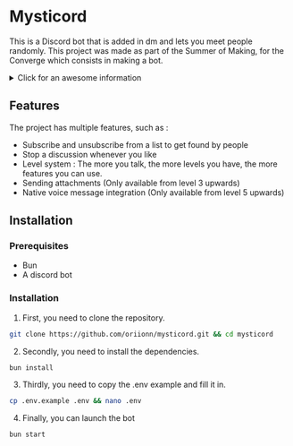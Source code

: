 # Mysticord
This is a Discord bot that is added in dm and lets you meet people randomly.
This project was made as part of the Summer of Making, for the Converge which consists in making a bot.

<details>
    <summary>Click for an awesome information</summary>
    I did it mostly for blahaj :3
</details>

## Features
The project has multiple features, such as :
- Subscribe and unsubscribe from a list to get found by people
- Stop a discussion whenever you like
- Level system : The more you talk, the more levels you have, the more features you can use.
- Sending attachments (Only available from level 3 upwards)
- Native voice message integration (Only available from level 5 upwards)

## Installation
### Prerequisites
- Bun
- A discord bot

### Installation
1. First, you need to clone the repository.
```sh
git clone https://github.com/oriionn/mysticord.git && cd mysticord
```
2. Secondly, you need to install the dependencies.
```sh
bun install
```
3. Thirdly, you need to copy the .env example and fill it in.
```sh
cp .env.example .env && nano .env
```
4. Finally, you can launch the bot
```sh
bun start
```
